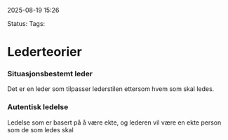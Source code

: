 2025-08-19 15:26

Status:
Tags:

# Lederteorier
### Situasjonsbestemt leder
Det er en leder som tilpasser lederstilen ettersom hvem som skal ledes. 
### Autentisk ledelse 
Ledelse som er basert på å være ekte, og lederen vil være en ekte person som de som ledes skal 


